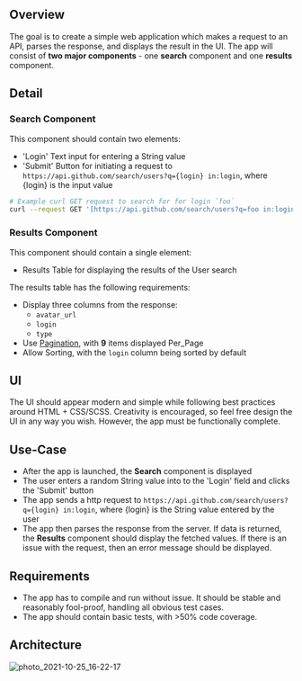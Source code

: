 ## Overview

The goal is to create a simple web application which makes a request to an API, parses the response, and displays the result in the UI. The app will consist of **two major components** - one **search** component and one **results** component. 

## Detail

### Search Component

This component should contain two elements:

- 'Login' Text input for entering a String value
- 'Submit' Button for initiating a request to 
`https://api.github.com/search/users?q={login} in:login`, where {login} is the input value

```bash
# Example curl GET request to search for for login `foo`
curl --request GET '[https://api.github.com/search/users?q=foo in:login](https://api.github.com/search/users?q=foo%20in:login)'
```

### Results Component

This component should contain a single element:

- Results Table for displaying the results of the User search

The results table has the following requirements:

- Display three columns from the response:
    - `avatar_url`
    - `login`
    - `type`
- Use [Pagination](https://docs.github.com/en/rest/guides/traversing-with-pagination#basics-of-pagination), with **9** items displayed Per_Page
- Allow Sorting, with the `login` column being sorted by default

## UI

The UI should appear modern and simple while following best practices around HTML + CSS/SCSS. Creativity is encouraged, so feel free design the UI in any way you wish. However, the app must be functionally complete. 

## Use-Case

- After the app is launched, the **Search** component is displayed
- The user enters a random String value into to the 'Login' field and clicks the 'Submit' button
- The app sends a http request to `https://api.github.com/search/users?q={login} in:login`, where {login} is the String value entered by the user
- The app then parses the response from the server. If data is returned, the **Results** component should display the fetched values. If there is an issue with the request, then an error message should be displayed.

## Requirements

- The app has to compile and run without issue. It should be stable and reasonably fool-proof, handling all obvious test cases.
- The app should contain basic tests, with  >50% code coverage.

## Architecture

![photo_2021-10-25_16-22-17](https://user-images.githubusercontent.com/7761652/138703385-bb01b890-6379-4241-9704-ed6e493e27bd.jpg)
